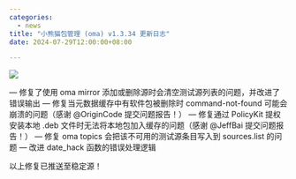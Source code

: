 ```yaml
---
categories:
  - news
title: "小熊猫包管理 (oma) v1.3.34 更新日志"
date: 2024-07-29T12:00:00+08:00

---
```

![](/assets/oma/oma-slim.png)

— 修复了使用 oma mirror 添加或删除源时会清空测试源列表的问题，并改进了错误输出
— 修复当元数据缓存中有软件包被删除时 command-not-found 可能会崩溃的问题（感谢 @OriginCode 提交问题报告！）
— 修复通过 PolicyKit 提权安装本地 .deb 文件时无法将本地包加入缓存的问题（感谢 @JeffBai 提交问题报告！）
— 修复 oma topics 会把该不可用的测试源条目写入到 sources.list 的问题
— 改进 date_hack 函数的错误处理逻辑

以上修复已推送至稳定源！
